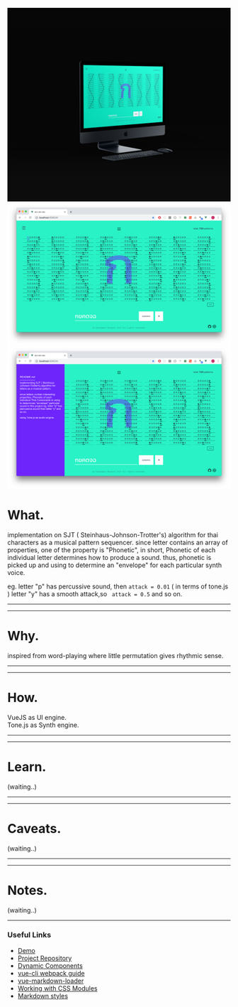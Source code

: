![home](../../assets/images/ect-etc-tec/01.jpg)
![home](../../assets/images/ect-etc-tec/02.png)
![home](../../assets/images/ect-etc-tec/03.png)



# What.

implementation on SJT ( Steinhaus-Johnson-Trotter's) algorithm for thai characters as a musical pattern sequencer. since letter contains an array of properties, one of the property is "Phonetic", in short, Phonetic of each individual letter determines how to produce a sound. thus, phonetic is picked up and using to determine an "envelope" for each particular synth voice. <br> 

eg. letter "p" has percussive sound, then `attack = 0.01` ( in terms of tone.js ) letter "y" has a smooth attack,so ` attack = 0.5` and so on.

------
------

# Why.

inspired from word-playing where little permutation gives rhythmic sense.

------
------

# How.

VueJS as UI engine. <br>
Tone.js as Synth engine.

------
------
# Learn.

(waiting..)

------
------
# Caveats.
(waiting..)

------
------
# Notes.

(waiting..)

---


### Useful Links
- [Demo](https://vue-markdown-blog.netlify.com)
- [Project Repository](https://github.com/josephharveyangeles/vue-markdown-blog)
- [Dynamic Components](https://vuejs.org/v2/guide/components-dynamic-async.html#Async-Components)
- [vue-cli webpack guide](https://cli.vuejs.org/guide/webpack.html#simple-configuration)
- [vue-markdown-loader](https://github.com/QingWei-Li/vue-markdown-loader)
- [Working with CSS Modules](https://cli.vuejs.org/guide/css.html#postcss)
- [Markdown styles](http://markedstyle.com/styles)
